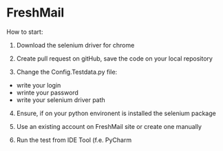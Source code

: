 # FreshMail

How to start:

1. Download the selenium driver for chrome

2. Create pull request on gitHub, save the code on your local repository

3. Change the Config.Testdata.py file:
  - write your login
  - wrinte your password
  - write your selenium driver path
  
4. Ensure, if on your python environent is installed the selenium package
  
5. Use an existing account on FreshMail site or create one manually

6. Run the test from IDE Tool (f.e. PyCharm
